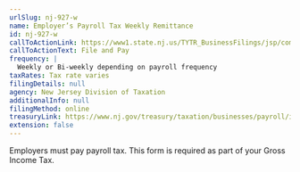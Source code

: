 ```yaml
---
urlSlug: nj-927-w
name: Employer’s Payroll Tax Weekly Remittance
id: nj-927-w
callToActionLink: https://www1.state.nj.us/TYTR_BusinessFilings/jsp/common/Login.jsp?taxcode=45
callToActionText: File and Pay
frequency: |
  Weekly or Bi-weekly depending on payroll frequency
taxRates: Tax rate varies
filingDetails: null
agency: New Jersey Division of Taxation
additionalInfo: null
filingMethod: online
treasuryLink: https://www.nj.gov/treasury/taxation/businesses/payroll/index.shtml
extension: false
---
```


Employers must pay payroll tax. This form is required as part of your Gross Income Tax.
